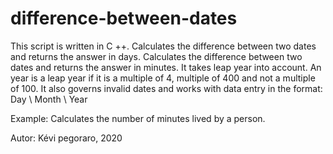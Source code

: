 # difference-between-dates
This script is written in C ++.
Calculates the difference between two dates and returns the answer in days.
Calculates the difference between two dates and returns the answer in minutes.
It takes leap year into account. An year is a leap year if it is a multiple of 4, multiple of 400 and not a multiple of 100.
It also governs invalid dates and works with data entry in the format: Day \ Month \ Year

Example:
Calculates the number of minutes lived by a person.

Autor: Kévi pegoraro, 2020
